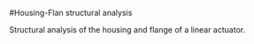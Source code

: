 #Housing-Flan structural analysis

Structural analysis of the housing and flange of a linear actuator. 
